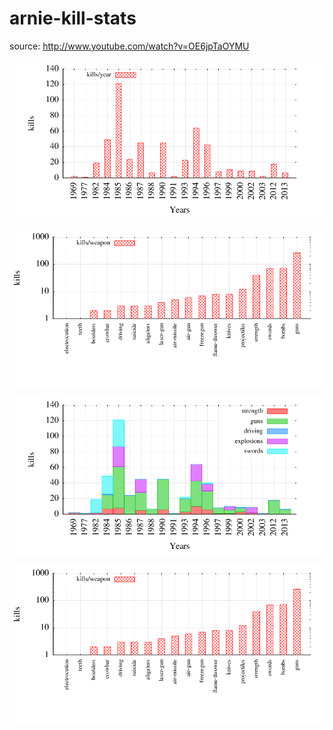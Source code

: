 arnie-kill-stats
================
source: http://www.youtube.com/watch?v=OE6jpTaOYMU

![kills/year](https://github.com/vr000m/arnie-kill-stats/blob/master/graph_year.png "Kills over the years")

![kills/weapon](https://github.com/vr000m/arnie-kill-stats/blob/master/graph_weapon.png "Kills by differnt weapons")

![kills/weapon/year](https://github.com/vr000m/arnie-kill-stats/blob/master/graph_skills_rowstacked.png "Kills by weapon over the years -- Stacked histogram")

![kills/weapon/year](https://github.com/vr000m/arnie-kill-stats/blob/master/graph_weapon.png "Kills by weapon over the years -- Histogram")
